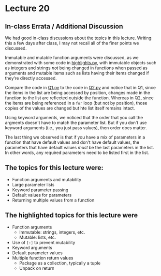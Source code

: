 # Lecture 20

## In-class Errata / Additional Discussion

We had good in-class discussions about the topics in this lecture. Writing this a few days after class, I may not recall all of the finer points we discussed.

Immutable and mutable function arguments were discussed, as we demonstrated with some code in [highlights.py](highlights.py), with immutable objects such as integers and strings _not_ being changed in functions when passed as arguments and mutable items such as lists having their items changed if they're directly accessed.

Compare the code in [Q1.py](Q1.py) to the code in [Q2.py](Q2.py) and notice that in Q1, since the items in the list are being accessed by position, changes made in the function to the list are reflected outside the function.  Whereas in Q2, since the items are being referenced in a `for` loop (but not by position), those copies of the values are changed but hte list itself remains intact.

Using keyword arguments, we noticed that the order that you call the argments doesn't have to match the parameter list. But if you don't use keyword arguments (i.e., you just pass values), then order does matter.

The last thing we observed is that if you have a mix of parameters in a function that have default values and don't have default values, the parameters that have default values _must_ be the last parameters in the list.  In other words, any required parameters need to be listed first in the list.


## The topics for this lecture were:

* Function arguments and mutability
* Large parameter lists
* Keyword parameter passing
* Default values for parameters
* Returning multiple values from a function

## The highlighted topics for this lecture were

* Function arguments
	* Immutable: strings, integers, etc.
	* Mutable: lists, etc.
* Use of `[:]` to prevent mutability
* Keyword arguments
* Default parameter values
* Multiple function return values
	* Package as a collection, typically a tuple
	* Unpack on return
